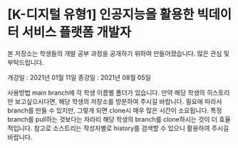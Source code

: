 # [K-디지털 유형1] 인공지능을 활용한 빅데이터 서비스 플랫폼 개발자 

본 저장소는 학생들의 개발 공부 과정을 공개하기 위하여 만들어졌습니다.
많은 관심 및 부탁드립니다.

개강일 : 2021년 01월 11일
종강일 : 2021년 08월 05일

사용방법
main branch에 각 학생 이름별 폴더가 있습니다.
만약 해당 학생의 히스토리만 보고싶으시다면, 해당 학생의 저장소를 방문하여 주시길 바랍니다.
필요에 따라서 branch를 만들 수 있지만, 그렇게 되면 clone시 매우 많은 시간이 소요됩니다.
특정 branch를 pull하는 것보다는 차라리 해당 학생의 branch를 clone하시는 것이 더 효율적입니다.
참고로 소스트리는 작성자별로 history를 검색할 수 있으니 활용하여 주시길 바랍니다.
